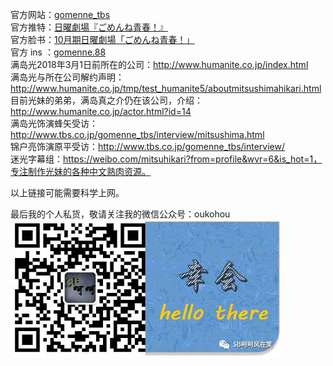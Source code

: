 官方网站：[gomenne_tbs](http://www.tbs.co.jp/gomenne_tbs/)  
官方推特：[日曜劇場『ごめんね青春！』](https://twitter.com/gomenne_tbs)  
官方脸书：[10月期日曜劇場「ごめんね青春！」](https://www.facebook.com/gomennetbs)  
官方 ins ：[gomenne.88](https://www.instagram.com/gomenne.88/)  
满岛光2018年3月1日前所在的公司：http://www.humanite.co.jp/index.html  
满岛光与所在公司解约声明：http://www.humanite.co.jp/tmp/test_humanite5/aboutmitsushimahikari.html  
目前光妹的弟弟，满岛真之介仍在该公司，介绍：http://www.humanite.co.jp/actor.html?id=14  
满岛光饰演蜂矢受访：http://www.tbs.co.jp/gomenne_tbs/interview/mitsushima.html  
锦户亮饰演原平受访：http://www.tbs.co.jp/gomenne_tbs/interview/  
迷光字幕组：https://weibo.com/mitsuhikari?from=profile&wvr=6&is_hot=1，专注制作光妹的各种中文熟肉资源。  






以上链接可能需要科学上网。

最后我的个人私货，敬请关注我的微信公众号：oukohou  
![image](https://github.com/oukohou/forZhihu/blob/master/Tieba/Hicari/mmexport1525761652822.jpg)
